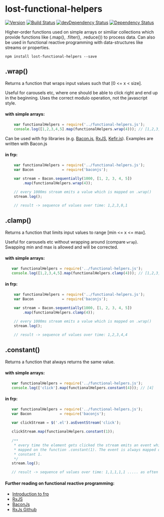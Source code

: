 # lost-functional-helpers

[![Version](http://img.shields.io/badge/version-0.0.1-green.svg)]()
[![Build Status](https://travis-ci.org/meandmax/lost-functional-helpers.svg?branch=master)](https://travis-ci.org/meandmax/lost-functional-helpers)
[![devDependency Status](https://david-dm.org/meandmax/lost-functional-helpers/dev-status.svg)](https://david-dm.org/meandmax/lost-functional-helpers#info=devDependencies)
[![Dependency Status](https://david-dm.org/meandmax/lost-functional-helpers.svg)](https://david-dm.org/meandmax/lost-functional-helpers.svg)

Higher-order functions used on simple arrays or similiar collections which provide functions like (.map(), .filter(), .reduce()) to process data. Can also be used in functional reactive programming with data-structures like streams or properties.

```
npm install lost-functional-helpers --save
```

## .wrap()
 Returns a function that wraps input values such that [0 <= x < size].
 
 Useful for carousels etc, where one should be able to click right and end up in the beginning. Uses the correct modulo operation, not the javascript style.

#### with simple arrays:

```js
    var functionalHelpers = require('../functional-helpers.js');
    console.log([1,2,3,4,5].map(functionalHelpers.wrap(4))); // [1,2,3,0,1]
```

Can be used with frp libraries (e.g. [Bacon.js](https://github.com/baconjs/bacon.js), [RxJS](https://github.com/Reactive-Extensions/RxJS), [Kefir.js](https://github.com/pozadi/kefir)). Examples are written with Bacon.js 

#### in frp:

```js
    var functionalHelpers = require('../functional-helpers.js');
    var Bacon             = require('baconjs');

    var stream = Bacon.sequentially(1000, [1, 2, 3, 4, 5])
        .map(functionalHelpers.wrap(4));
    
    // every 1000ms stream emits a value which is mapped on .wrap()
    stream.log();

    // result -> sequence of values over time: 1,2,3,0,1
```

## .clamp()
Returns a function that limits input values to range [min <= x <= max].

Useful for carousels etc without wrapping around (compare `wrap`). Swapping min and max is allowed and will be corrected.

#### with simple arrays:

 ```js
    var functionalHelpers = require('../functional-helpers.js');
    console.log([1,2,3,4,5].map(functionalHelpers.clamp(4))); // [1,2,3,4,4]
 ```

#### in frp:

```js
    var functionalHelpers = require('../functional-helpers.js');
    var Bacon             = require('baconjs');

    var stream = Bacon.sequentially(1000, [1, 2, 3, 4, 5])
        .map(functionalHelpers.clamp(4));
    
    // every 1000ms stream emits a value which is mapped on .wrap()
    stream.log();

    // result -> sequence of values over time: 1,2,3,4,4
```

## .constant()
Returns a function that always returns the same value.

#### with simple arrays:

 ```js
    var functionalHelpers = require('../functional-helpers.js');
    console.log(['click'].map(functionalHelpers.constant(4))); // [4]
 ```

#### in frp:

 ```js
    var functionalHelpers = require('../functional-helpers.js');
    var Bacon             = require('baconjs');

    var clickStream = $('.el').asEventStream('click');
    
    clickStream.map(functionalHelpers.constant(1));
    
    /**
     * every time the element gets clicked the stream emits an event which is 
     * mapped on the function .constant(1). The event is always mapped on the 
     * constant 1.
     */
    stream.log();

    // result -> sequence of values over time: 1,1,1,1,1 ..... as often as clicked
 ```

#### Further reading on functional reactive programming:
- [Introduction to frp](https://gist.github.com/staltz/868e7e9bc2a7b8c1f754)
- [RxJS](http://reactive-extensions.github.io/RxJS/)
- [BaconJs](https://github.com/baconjs/bacon.js)
- [RxJs Github](https://github.com/Reactive-Extensions/RxJS)
